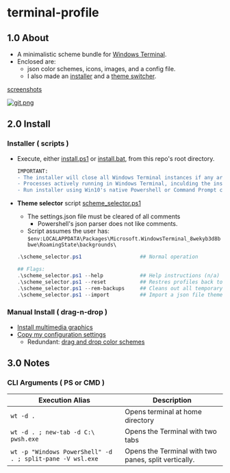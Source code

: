 # terminal-profile

## 1.0 About

* A minimalistic scheme bundle for [Windows Terminal]( https://github.com/microsoft/terminal ).
* Enclosed are: 
    * json color schemes, icons, images, and a config file.
    * I also made an [installer]( install.ps1 ) and a [theme switcher]( scheme_selector.ps1 ).

[screenshots]( https://gist.github.com/mezcel/b4ce7f783597fb0ee97dfe66a9239175#file-0-readme-md )

[![git.png]( https://gist.githubusercontent.com/mezcel/b4ce7f783597fb0ee97dfe66a9239175/raw/74616d7e309bebb362fbc919d9a91f1ac87ad604/git.png )]( https://gist.github.com/mezcel/b4ce7f783597fb0ee97dfe66a9239175#file-0-readme-md )

## 2.0 Install

### Installer ( scripts )

* Execute, either [install.ps1](install.ps1) or [install.bat](install.bat), from this repo's root directory.

    ```diff
    IMPORTANT:
    - The installer will close all Windows Terminal instances if any are opened.
    - Processes actively running in Windows Terminal, inculding the installer script, will terminate.
    - Run installer using Win10's native Powershell or Command Prompt clients.
    ```

* **Theme selector** script [scheme_selector.ps1](scheme_selector.ps1)
    * The settings.json file must be cleared of all comments
        * Powershell's json parser does not like comments.
    * Script assumes the user has: ```$env:LOCALAPPDATA\Packages\Microsoft.WindowsTerminal_8wekyb3d8bbwe\RoamingState\backgrounds\```

    ```ps1
    .\scheme_selector.ps1                   ## Normal operation

    ## Flags:
    .\scheme_selector.ps1 --help            ## Help instructions (n/a)
    .\scheme_selector.ps1 --reset           ## Restres profiles back to my defaults
    .\scheme_selector.ps1 --rem-backups     ## Cleans out all temporary backups"
    .\scheme_selector.ps1 --import          ## Import a json file theme (n/a)
    ```

### Manual Install ( drag-n-drop )

* [Install multimedia graphics](RoamingState/README.md)
* [Copy my configuration settings](LocalState/README.md)
    * Redundant: [drag and drop color schemes](color-schemes/README.md)

## 3.0 Notes

### CLI Arguments ( PS or CMD )

| Execution Alias | Description |
| --- | --- |
| ```wt -d . ``` | Opens terminal at home directory |
| ```wt -d . ; new-tab -d C:\ pwsh.exe``` | Opens the Terminal with two tabs |
| ```wt -p "Windows PowerShell" -d . ; split-pane -V wsl.exe``` | Opens the Terminal with two panes, split vertically. |
